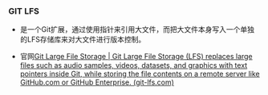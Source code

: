 ### GIT LFS

- 是一个Git扩展，通过使用指针来引用大文件，而把大文件本身写入一个单独的LFS存储库来对大文件进行版本控制。

- 官网[Git Large File Storage | Git Large File Storage (LFS) replaces large files such as audio samples, videos, datasets, and graphics with text pointers inside Git, while storing the file contents on a remote server like GitHub.com or GitHub Enterprise. (git-lfs.com)](https://git-lfs.com/)